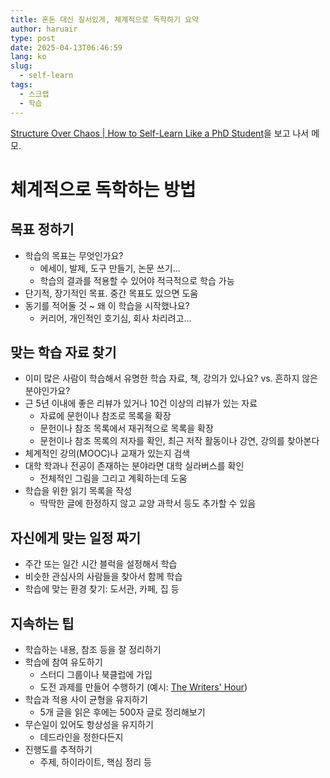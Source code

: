 ```yaml
---
title: 혼돈 대신 질서있게, 체계적으로 독학하기 요약
author: haruair
type: post
date: 2025-04-13T06:46:59
lang: ko
slug:
  - self-learn
tags:
  - 스크랩 
  - 학습
---
```


[Structure Over Chaos | How to Self-Learn Like a PhD Student][1]을 보고 나서
메모.

# 체계적으로 독학하는 방법

## 목표 정하기

- 학습의 목표는 무엇인가요?
  - 에세이, 발제, 도구 만들기, 논문 쓰기...
  - 학습의 결과를 적용할 수 있어야 적극적으로 학습 가능
- 단기적, 장기적인 목표. 중간 목표도 있으면 도움
- 동기를 적어둘 것 ~ 왜 이 학습을 시작했나요?
  - 커리어, 개인적인 호기심, 회사 차리려고...

## 맞는 학습 자료 찾기

- 이미 많은 사람이 학습해서 유명한 학습 자료, 책, 강의가 있나요? vs. 흔하지 않은
  분야인가요?
- 근 5년 이내에 좋은 리뷰가 있거나 10건 이상의 리뷰가 있는 자료
  - 자료에 문헌이나 참조로 목록을 확장
  - 문헌이나 참조 목록에서 재귀적으로 목록을 확장
  - 문헌이나 참조 목록의 저자를 확인, 최근 저작 활동이나 강연, 강의를 찾아본다
- 체계적인 강의(MOOC)나 교재가 있는지 검색
- 대학 학과나 전공이 존재하는 분야라면 대학 실라버스를 확인
  - 전체적인 그림을 그리고 계획하는데 도움
- 학습을 위한 읽기 목록을 작성
  - 딱딱한 글에 한정하지 않고 교양 과학서 등도 추가할 수 있음

## 자신에게 맞는 일정 짜기

- 주간 또는 일간 시간 블럭을 설정해서 학습
- 비슷한 관심사의 사람들을 찾아서 함께 학습
- 학습에 맞는 환경 찾기: 도서관, 카페, 집 등

## 지속하는 팁

- 학습하는 내용, 참조 등을 잘 정리하기
- 학습에 참여 유도하기
  - 스터디 그룹이나 북클럽에 가입
  - 도전 과제를 만들어 수행하기 (예시: [The Writers' Hour][2])
- 학습과 적용 사이 균형을 유지하기
  - 5개 글을 읽은 후에는 500자 글로 정리해보기
- 무슨일이 있어도 항상성을 유지하기
  - 데드라인을 정한다든지
- 진행도를 추적하기
  - 주제, 하이라이트, 핵심 정리 등

[1]: https://www.youtube.com/watch?v=FnL0L6Wljxc
[2]: https://writershour.com/

